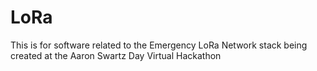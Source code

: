 # LoRa
This is for software related to the Emergency LoRa Network stack being created at the Aaron Swartz Day Virtual Hackathon
